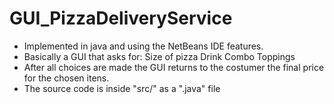 # GUI_PizzaDeliveryService
- Implemented in java and using the NetBeans IDE features.
- Basically a GUI that asks for:
Size of pizza
Drink
Combo 
Toppings
- After all choices are made the GUI returns to the costumer the final price for the chosen itens.
- The source code is inside "src/" as a ".java" file

